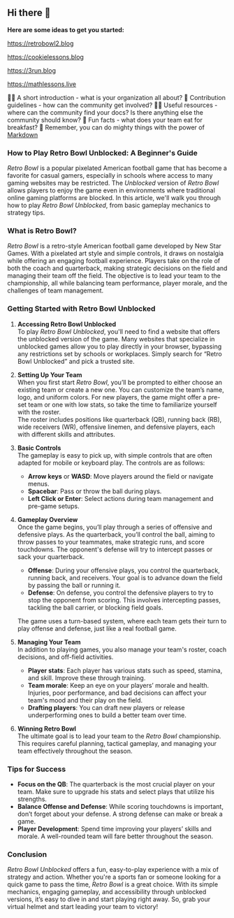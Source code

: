 ## Hi there 👋

**Here are some ideas to get you started:**

https://retrobowl2.blog

https://cookielessons.blog

https://3run.blog

https://mathlessons.live



🙋‍♀️ A short introduction - what is your organization all about?
🌈 Contribution guidelines - how can the community get involved?
👩‍💻 Useful resources - where can the community find your docs? Is there anything else the community should know?
🍿 Fun facts - what does your team eat for breakfast?
🧙 Remember, you can do mighty things with the power of [Markdown](https://docs.github.com/github/writing-on-github/getting-started-with-writing-and-formatting-on-github/basic-writing-and-formatting-syntax)

### How to Play Retro Bowl Unblocked: A Beginner's Guide

*Retro Bowl* is a popular pixelated American football game that has become a favorite for casual gamers, especially in schools where access to many gaming websites may be restricted. The *Unblocked* version of *Retro Bowl* allows players to enjoy the game even in environments where traditional online gaming platforms are blocked. In this article, we'll walk you through how to play *Retro Bowl Unblocked*, from basic gameplay mechanics to strategy tips.

### What is Retro Bowl?

*Retro Bowl* is a retro-style American football game developed by New Star Games. With a pixelated art style and simple controls, it draws on nostalgia while offering an engaging football experience. Players take on the role of both the coach and quarterback, making strategic decisions on the field and managing their team off the field. The objective is to lead your team to the championship, all while balancing team performance, player morale, and the challenges of team management.

### Getting Started with Retro Bowl Unblocked

1. **Accessing Retro Bowl Unblocked**  
   To play *Retro Bowl Unblocked*, you'll need to find a website that offers the unblocked version of the game. Many websites that specialize in unblocked games allow you to play directly in your browser, bypassing any restrictions set by schools or workplaces. Simply search for “Retro Bowl Unblocked” and pick a trusted site.

2. **Setting Up Your Team**  
   When you first start *Retro Bowl*, you’ll be prompted to either choose an existing team or create a new one. You can customize the team’s name, logo, and uniform colors. For new players, the game might offer a pre-set team or one with low stats, so take the time to familiarize yourself with the roster.  
   The roster includes positions like quarterback (QB), running back (RB), wide receivers (WR), offensive linemen, and defensive players, each with different skills and attributes.

3. **Basic Controls**  
   The gameplay is easy to pick up, with simple controls that are often adapted for mobile or keyboard play. The controls are as follows:
   
   - **Arrow keys** or **WASD**: Move players around the field or navigate menus.
   - **Spacebar**: Pass or throw the ball during plays.
   - **Left Click or Enter**: Select actions during team management and pre-game setups.

4. **Gameplay Overview**  
   Once the game begins, you’ll play through a series of offensive and defensive plays. As the quarterback, you’ll control the ball, aiming to throw passes to your teammates, make strategic runs, and score touchdowns. The opponent's defense will try to intercept passes or sack your quarterback.

   - **Offense**: During your offensive plays, you control the quarterback, running back, and receivers. Your goal is to advance down the field by passing the ball or running it.
   - **Defense**: On defense, you control the defensive players to try to stop the opponent from scoring. This involves intercepting passes, tackling the ball carrier, or blocking field goals.
   
   The game uses a turn-based system, where each team gets their turn to play offense and defense, just like a real football game.

5. **Managing Your Team**  
   In addition to playing games, you also manage your team's roster, coach decisions, and off-field activities.  
   
   - **Player stats**: Each player has various stats such as speed, stamina, and skill. Improve these through training.
   - **Team morale**: Keep an eye on your players’ morale and health. Injuries, poor performance, and bad decisions can affect your team's mood and their play on the field.
   - **Drafting players**: You can draft new players or release underperforming ones to build a better team over time.

6. **Winning Retro Bowl**  
   The ultimate goal is to lead your team to the *Retro Bowl* championship. This requires careful planning, tactical gameplay, and managing your team effectively throughout the season. 

### Tips for Success

- **Focus on the QB**: The quarterback is the most crucial player on your team. Make sure to upgrade his stats and select plays that utilize his strengths.
- **Balance Offense and Defense**: While scoring touchdowns is important, don’t forget about your defense. A strong defense can make or break a game.
- **Player Development**: Spend time improving your players’ skills and morale. A well-rounded team will fare better throughout the season.

### Conclusion

*Retro Bowl Unblocked* offers a fun, easy-to-play experience with a mix of strategy and action. Whether you're a sports fan or someone looking for a quick game to pass the time, *Retro Bowl* is a great choice. With its simple mechanics, engaging gameplay, and accessibility through unblocked versions, it’s easy to dive in and start playing right away. So, grab your virtual helmet and start leading your team to victory!
